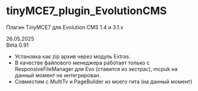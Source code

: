# tinyMCE7_plugin_EvolutionCMS
Плагин TinyMCE7 для Evolution CMS 1.4 и 3.1.х


26.05.2025 <br>
Beta 0.91

- Установка как zip архив через модуль Extras. <br>
- В качестве файлового менеджера работает только с ResponsiveFileManager для Evo (ставится из экстрас), mcpuk на данный момент не интегрирован. <br>
- Совместим с MultiTv и PageBuilder из моего гита (на данный момент) <br>
